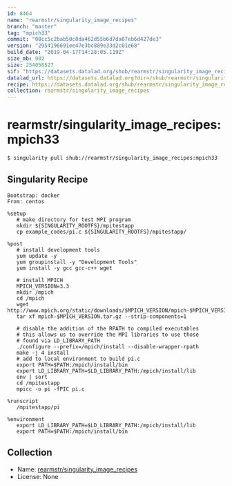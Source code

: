 ```yaml
---
id: 8464
name: "rearmstr/singularity_image_recipes"
branch: "master"
tag: "mpich33"
commit: "08cc5c2bab50c0da462d55b6d7da07eb6d427de3"
version: "2954196691ee47e3bc889e33d2c01e68"
build_date: "2019-04-17T14:28:05.119Z"
size_mb: 902
size: 254058527
sif: "https://datasets.datalad.org/shub/rearmstr/singularity_image_recipes/mpich33/2019-04-17-08cc5c2b-29541966/2954196691ee47e3bc889e33d2c01e68.simg"
datalad_url: https://datasets.datalad.org?dir=/shub/rearmstr/singularity_image_recipes/mpich33/2019-04-17-08cc5c2b-29541966/
recipe: https://datasets.datalad.org/shub/rearmstr/singularity_image_recipes/mpich33/2019-04-17-08cc5c2b-29541966/Singularity
collection: rearmstr/singularity_image_recipes
---
```


# rearmstr/singularity_image_recipes:mpich33

```bash
$ singularity pull shub://rearmstr/singularity_image_recipes:mpich33
```

## Singularity Recipe

```singularity
Bootstrap: docker
From: centos

%setup
   # make directory for test MPI program
   mkdir ${SINGULARITY_ROOTFS}/mpitestapp
   cp example_codes/pi.c ${SINGULARITY_ROOTFS}/mpitestapp/

%post
   # install development tools
   yum update -y
   yum groupinstall -y "Development Tools"
   yum install -y gcc gcc-c++ wget
   
   # install MPICH
   MPICH_VERSION=3.3
   mkdir /mpich
   cd /mpich
   wget http://www.mpich.org/static/downloads/$MPICH_VERSION/mpich-$MPICH_VERSION.tar.gz
   tar xf mpich-$MPICH_VERSION.tar.gz --strip-components=1

   # disable the addition of the RPATH to compiled executables
   # this allows us to override the MPI libraries to use those
   # found via LD_LIBRARY_PATH
   ./configure --prefix=/mpich/install --disable-wrapper-rpath
   make -j 4 install
   # add to local environment to build pi.c
   export PATH=$PATH:/mpich/install/bin
   export LD_LIBRARY_PATH=$LD_LIBRARY_PATH:/mpich/install/lib
   env | sort
   cd /mpitestapp
   mpicc -o pi -fPIC pi.c

%runscript
   /mpitestapp/pi

%environment
   export LD_LIBRARY_PATH=$LD_LIBRARY_PATH:/mpich/install/lib
   export PATH=$PATH:/mpich/install/bin
```

## Collection

 - Name: [rearmstr/singularity_image_recipes](https://github.com/rearmstr/singularity_image_recipes)
 - License: None

